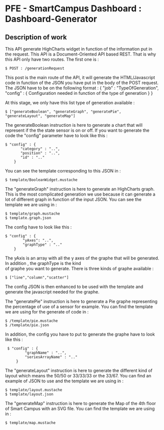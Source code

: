 # PFE - SmartCampus Dashboard : Dashboard-Generator

## Description of work

This API generate HighCharts widget in function of the information put in the request. This API is a Document-Oriented
API based REST. That is why this API only have two routes.
The first one is :

    $ POST : /generationRequest

This post is the main route of the API, it will generate the HTML/Javascript code in function of the JSON you have put
in the body of the POST request. The JSON have to be on the following format : 
{ 
    "job" : "TypeOfGeneration",
    "config" : { Configuration needed in function of the type of generation }
}

At this stage, we only have this list type of generation available : 

    $ ["generateBoolean", "generateGraph", "generatePie", "generateLayout", "generateMap"]

The generateBoolean instruction is here to generate a chart that will represent if the the state sensor is on or off.
If you want to generate the code the "config" parameter have to look like this :

    $ "config" : { 
           "category" : "..",
           "position" : "..",
           "id" : ".."
        }

You can see the template corresponding to this JSON in :
     
    $ template/BooleanWidget.mustache 

The "generateGraph" instruction is here to generate an HighCharts graph. This is the most complicated generation we use
because it can generate a lot of different graph in function of the input JSON. You can see the template we are using
in  :

    $ template/graph.mustache
    $ template.graph.json
 
The config have to look like this : 

    $ "config" : { 
            "yAxes": "..",
            "graphType" : ".." 
        }                    

The yAxis is an array with all the y axes of the graphe that will be generated. In addition , the graphType is the kind   
of graphe you want to generate. There is three kinds of graphe available : 

    $ ["line","column","scatter"]

The config JSON is then enhanced to be used with the template and generate the javascript needed for the graphe.

The "generatePie" instruction is here to generate a Pie graphe representing the percentage of use of a sensor for example.
You can find the template we are using for the generate of code in :

    $ /template/pie.mustache
    $ /template/pie.json
 
 In addition, the config you have to put to generate the graphe have to look like this :
 
     $ "config" : { 
             "graphName" : "..",
             "seriesArrayName" : ".."
         }
 
The "generateLayout" instruction is here to generate the different kind of layout which means the 50/50 or 33/33/33 or 
the 33/67.
You can find an example of JSON to use and the template we are using in :

    $ template/layout.mustache
    $ template/layout.json

The "generateMap" instruction is here to generate the Map of the 4th floor of Smart Campus with an SVG file. You can find
the template we are using in :

    $ template/map.mustache